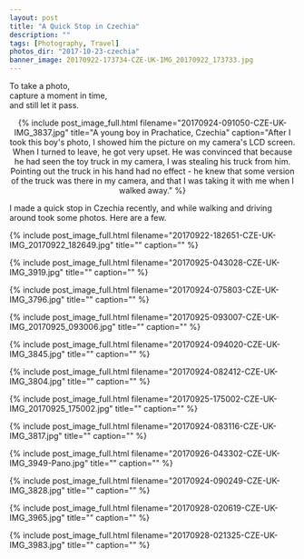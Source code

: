 ```yaml
---
layout: post
title: "A Quick Stop in Czechia"
description: ""
tags: [Photography, Travel]
photos_dir: "2017-10-23-czechia"
banner_image: 20170922-173734-CZE-UK-IMG_20170922_173733.jpg
---
```



>
To take a photo,<br/>
capture a moment in time,<br/>
and still let it pass.


<center>
{% include post_image_full.html
   filename="20170924-091050-CZE-UK-IMG_3837.jpg"
   title="A young boy in Prachatice, Czechia"
   caption="After I took this boy's photo, I showed him the picture on my camera's LCD screen. When I turned to leave, he got very upset. He was convinced that because he had seen the toy truck in my camera, I was stealing his truck from him. Pointing out the truck in his hand had no effect - he knew that some version of the truck was there in my camera, and that I was taking it with me when I walked away." %}
</center>


I made a quick stop in Czechia recently,
and while walking and driving around took some photos.
Here are a few.


<!--more-->


{% include post_image_full.html
   filename="20170922-182651-CZE-UK-IMG_20170922_182649.jpg"
   title=""
   caption="" %}

{% include post_image_full.html
   filename="20170925-043028-CZE-UK-IMG_3919.jpg"
   title=""
   caption="" %}

{% include post_image_full.html
   filename="20170924-075803-CZE-UK-IMG_3796.jpg"
   title=""
   caption="" %}

{% include post_image_full.html
   filename="20170925-093007-CZE-UK-IMG_20170925_093006.jpg"
   title=""
   caption="" %}

{% include post_image_full.html
   filename="20170924-094020-CZE-UK-IMG_3845.jpg"
   title=""
   caption="" %}

{% include post_image_full.html
   filename="20170924-082412-CZE-UK-IMG_3804.jpg"
   title=""
   caption="" %}

{% include post_image_full.html
   filename="20170925-175002-CZE-UK-IMG_20170925_175002.jpg"
   title=""
   caption="" %}

{% include post_image_full.html
   filename="20170924-083116-CZE-UK-IMG_3817.jpg"
   title=""
   caption="" %}

{% include post_image_full.html
   filename="20170926-043302-CZE-UK-IMG_3949-Pano.jpg"
   title=""
   caption="" %}

{% include post_image_full.html
   filename="20170924-090249-CZE-UK-IMG_3828.jpg"
   title=""
   caption="" %}

{% include post_image_full.html
   filename="20170928-020619-CZE-UK-IMG_3965.jpg"
   title=""
   caption="" %}

{% include post_image_full.html
   filename="20170928-021325-CZE-UK-IMG_3983.jpg"
   title=""
   caption="" %}
